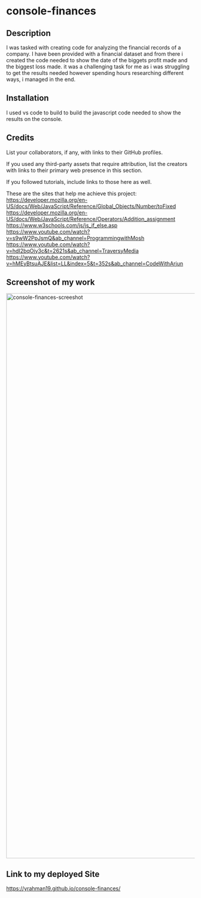 # console-finances


## Description

I was tasked with creating code for analyzing the financial records of a company. I have been provided with a financial dataset and from there i created the code needed to show the date of the biggets profit made and the biggest loss made. it was a challenging task for me as i was struggling to get the results needed however spending hours researching different ways, i managed in the end. 

## Installation

I used vs code to build to build the javascript code needed to show the results on the console.


## Credits

List your collaborators, if any, with links to their GitHub profiles.

If you used any third-party assets that require attribution, list the creators with links to their primary web presence in this section.

If you followed tutorials, include links to those here as well.

These are the sites that help me achieve this project:
https://developer.mozilla.org/en-US/docs/Web/JavaScript/Reference/Global_Objects/Number/toFixed
https://developer.mozilla.org/en-US/docs/Web/JavaScript/Reference/Operators/Addition_assignment
https://www.w3schools.com/js/js_if_else.asp
https://www.youtube.com/watch?v=s9wW2PpJsmQ&ab_channel=ProgrammingwithMosh
https://www.youtube.com/watch?v=hdI2bqOjy3c&t=2621s&ab_channel=TraversyMedia
https://www.youtube.com/watch?v=hMEyBtsuAJE&list=LL&index=5&t=352s&ab_channel=CodeWithArjun


## Screenshot of my work

<img width="1509" alt="console-finances-screeshot" src="https://github.com/YRahman19/console-finances/assets/81781165/09394d9b-4c9a-4506-9c34-3a83a825f7c5">



## Link to my deployed Site
https://yrahman19.github.io/console-finances/
